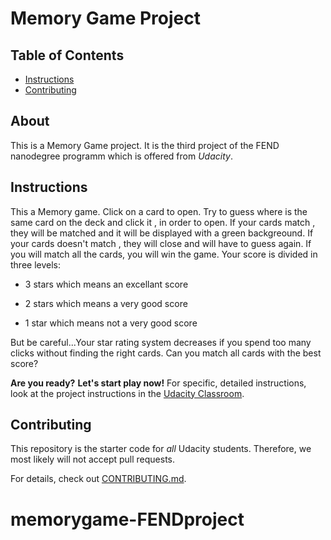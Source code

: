 # Memory Game Project

## Table of Contents

* [Instructions](#instructions)
* [Contributing](#contributing)

## About

This is a Memory Game project. It is the third project of the FEND nanodegree programm which is offered from _Udacity_.

## Instructions 

This a Memory game. Click on a card to open. Try to guess where is the same card on the deck and click  it , in order to open. 
If your cards match , they will be matched and it will be displayed with a green backgreound.
If your cards doesn't match , they will close and will have to guess again.
If you will match all the cards, you will win the game.
Your score is divided in three levels:

* 3 stars which means an excellant score

* 2 stars which means a very good score

* 1 star which means not a very good score

But be careful...Your star rating system decreases if you spend too many clicks without finding the right cards.
Can you match all cards with the best score?

**Are you ready?**
**Let's start play now!**
For specific, detailed instructions, look at the project instructions in the [Udacity Classroom](https://classroom.udacity.com/me).

## Contributing

This repository is the starter code for _all_ Udacity students. Therefore, we most likely will not accept pull requests.

For details, check out [CONTRIBUTING.md](CONTRIBUTING.md).
# memorygame-FENDproject
